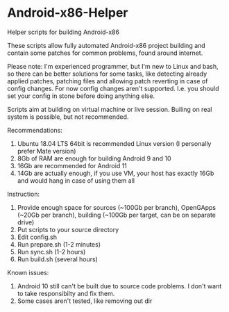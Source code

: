 # Android-x86-Helper
Helper scripts for building Android-x86

These scripts allow fully automated Android-x86 project building and contain some patches for common problems, found around internet.

Please note: I'm experienced programmer, but I'm new to Linux and bash, so there can be better solutions for some tasks, like detecting already applied patches, patching files and allowing patch reverting in case of config changes. For now config changes aren't supported. I.e. you should set your config in stone before doing anything else.

Scripts aim at building on virtual machine or live session. Builing on real system is possible, but not recommended.

Recommendations:
1) Ubuntu 18.04 LTS 64bit is recommended Linux version (I personally prefer Mate version)
2) 8Gb of RAM are enough for building Android 9 and 10
3) 16Gb are recommended for Android 11
4) 14Gb are actually enough, if you use VM, your host has exactly 16Gb and would hang in case of using them all 

Instruction:
1) Provide enough space for sources (~100Gb per branch), OpenGApps (~20Gb per branch), building (~100Gb per target, can be on separate drive)
2) Put scripts to your source directory
3) Edit config.sh
4) Run prepare.sh (1-2 minutes)
5) Run sync.sh (1-2 hours)
6) Run build.sh (several hours)

Known issues:
1) Android 10 still can't be built due to source code problems. I don't want to take responsibilty and fix them.
2) Some cases aren't tested, like removing out dir

